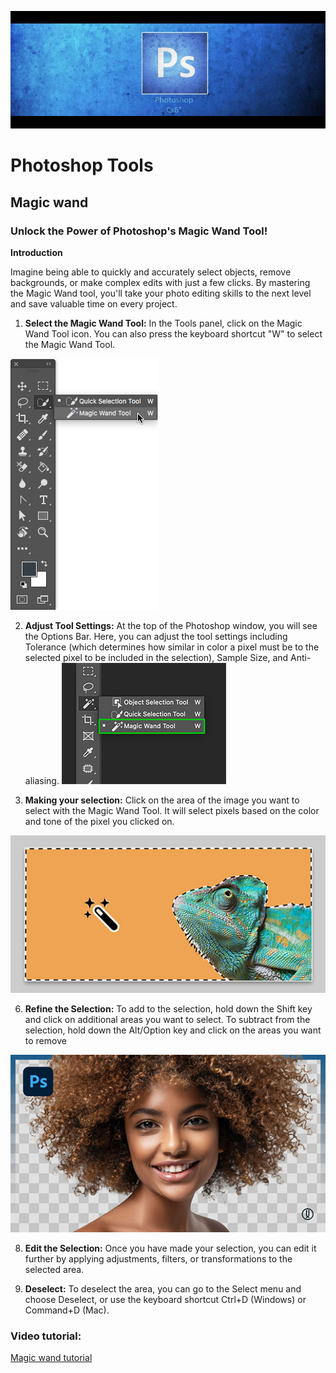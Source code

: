 ![alt text][def]

# Photoshop Tools
## Magic wand 
### Unlock the Power of Photoshop's Magic Wand Tool!
**Introduction** 

Imagine being able to quickly and accurately select objects, remove backgrounds, or make complex edits with just a few clicks. By mastering the Magic Wand tool, you'll take your photo editing skills to the next level and save valuable time on every project. 

1. **Select the Magic Wand Tool:**  In the Tools panel, click on the Magic Wand Tool icon. You can also press the keyboard shortcut "W" to select the Magic Wand Tool.

![Select Magic wand](magic-wand-tool-shortcut.png)

2. **Adjust Tool Settings:** At the top of the Photoshop window, you will see the Options Bar. Here, you can adjust the tool settings including Tolerance (which determines how similar in color a pixel must be to the selected pixel to be included in the selection), Sample Size, and Anti-aliasing.
![alt text](<Option bar.png>)

4. **Making your selection:** Click on the area of the image you want to select with the Magic Wand Tool. It will select pixels based on the color and tone of the pixel you clicked on.
   
![alt text](MagicWand-hero-2x-2x.jpg.img.jpg) 

6. **Refine the Selection:** To add to the selection, hold down the Shift key and click on additional areas you want to select. To subtract from the selection, hold down the Alt/Option key and click on the areas you want to remove
   
   
![alt text](maxresdefault.jpg)

8. **Edit the Selection:** Once you have made your selection, you can edit it further by applying adjustments, filters, or transformations to the selected area. 

9. **Deselect:** To deselect the area, you can go to the Select menu and choose Deselect, or use the keyboard shortcut Ctrl+D (Windows) or Command+D (Mac). 

### Video tutorial:  
[Magic wand tutorial](https://www.youtube.com/watch?v=Dl9TYrUzeMc)




[def]: Layout.png
